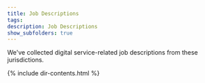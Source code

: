 ```yaml
---
title: Job Descriptions
tags: 
description: Job Descriptions
show_subfolders: true
---
```


We've collected digital service-related job descriptions from these jurisdictions.

{% include dir-contents.html %}

<!-- - [18F](./18f/)
- [City of Austin](./austin/)
- [California](./california/)
- [Canadian Digital Service](./canada/)
- [Colorado (TBA)](./colorado/)
- [New Jersey](./new-jersey/)
- [New York City](./new-york-city/)
- [Ontario](./ontario/)
- [Royal Borough of Greenwich](./rb-greenwich/) -->
